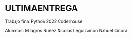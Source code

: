 # ULTIMAENTREGA

Trabajo final Python 2022 Coderhouse

Alumnos:
Milagros Nuñez
Nicolas Leguizamon
Nahuel Cicora
